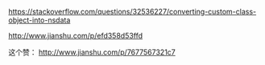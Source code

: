 <https://stackoverflow.com/questions/32536227/converting-custom-class-object-into-nsdata>

<http://www.jianshu.com/p/efd358d53ffd>

这个赞： <http://www.jianshu.com/p/7677567321c7>